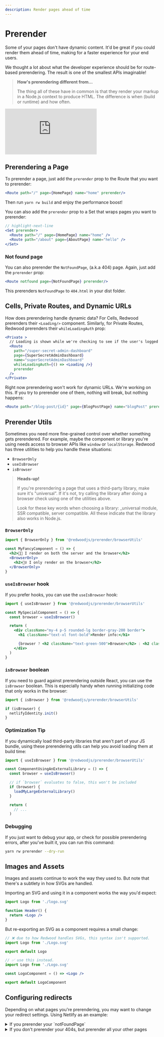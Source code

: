 ```yaml
---
description: Render pages ahead of time
---
```


# Prerender

Some of your pages don't have dynamic content.
It'd be great if you could render them ahead of time, making for a faster experience for your end users.

We thought a lot about what the developer experience should be for route-based prerendering.
The result is one of the smallest APIs imaginable!

> **How's prerendering different from...**
>
> The thing all of these have in common is that they render your markup in a Node.js context to produce HTML.
> The difference is when (build or runtime) and how often.

<div class="video-container">
  <iframe src="https://www.youtube.com/embed/iorKyMlASZc" frameborder="0" allow="accelerometer; autoplay; encrypted-media; gyroscope; picture-in-picture; modestbranding; showinfo=0" allowfullscreen></iframe>
</div>

## Prerendering a Page

To prerender a page, just add the `prerender` prop to the Route that you want to prerender:

```jsx title="web/src/Routes.js"
<Route path="/" page={HomePage} name="home" prerender/>
```

Then run `yarn rw build` and enjoy the performance boost!

You can also add the `prerender` prop to a Set that wraps pages you want to prerender:

```jsx title="web/src/Routes.js"
// highlight-next-line
<Set prerender>
  <Route path="/" page={HomePage} name="home" />
  <Route path="/about" page={AboutPage} name="hello" />
</Set>
```

### Not found page

You can also prerender the `NotFoundPage`, (a.k.a 404) page.
Again, just add the `prerender` prop:

```jsx title="web/src/Routes.js"
<Route notfound page={NotFoundPage} prerender/>
```

This prerenders `NotFoundPage` to `404.html` in your dist folder.

## Cells, Private Routes, and Dynamic URLs

How does prerendering handle dynamic data?
For Cells, Redwood prerenders their `<Loading/>` component.
Similarly, for Private Routes, Redwood prerenders their `whileLoadingAuth` prop:

```jsx {7} title="web/src/Routes.js"
<Private >
  // Loading is shown while we're checking to see if the user's logged in
  <Route
    path="/super-secret-admin-dashboard"
    page={SuperSecretAdminDashboard}
    name="superSecretAdminDashboard"
    whileLoadingAuth={() => <Loading />}
    prerender
  />
</Private>
```

Right now prerendering won't work for dynamic URLs.
We're working on this.
If you try to prerender one of them, nothing will break, but nothing happens:

```jsx title="web/src/Routes.js"
<Route path="/blog-post/{id}" page={BlogPostPage} name="blogPost" prerender />
```

## Prerender Utils

Sometimes you need more fine-grained control over whether something gets prerendered.
For example, maybe the component or library you're using needs access to browser APIs like `window` or `localStorage`.
Redwood has three utilities to help you handle these situations:

- `BrowserOnly`
- `useIsBrowser`
- `isBrowser`

> **Heads-up!**
>
> If you're prerendering a page that uses a third-party library, make sure it's "universal".
> If it's not, try calling the library after doing a browser check using one of the utilities above.
>
> Look for these key words when choosing a library: _universal module, SSR compatible, server compatible.
> All these indicate that the library also works in Node.js.

### `BrowserOnly`

```jsx
import { BrowserOnly } from '@redwoodjs/prerender/browserUtils'

const MyFancyComponent = () => {
  <h2>👋🏾 I render on both the server and the browser</h2>
  <BrowserOnly>
    <h2>🙋‍♀️ I only render on the browser</h2>
  </BrowserOnly>
}
```

### `useIsBrowser` hook

If you prefer hooks, you can use the `useIsBrowser` hook:

```jsx
import { useIsBrowser } from '@redwoodjs/prerender/browserUtils'

const MySpecialComponent = () => {
  const browser = useIsBrowser()

  return (
    <div className="my-4 p-5 rounded-lg border-gray-200 border">
      <h1 className="text-xl font-bold">Render info:</h1>

      {browser ? <h2 className="text-green-500">Browser</h2> : <h2 className="text-red-500">Prerendered</h2>}
    </div>
  )
}
```

### `isBrowser` boolean

If you need to guard against prerendering outside React, you can use the `isBrowser` boolean. This is especially handy when running initializing code that only works in the browser:

```jsx
import { isBrowser } from '@redwoodjs/prerender/browserUtils'

if (isBrowser) {
  netlifyIdentity.init()
}
```

### Optimization Tip

If you dynamically load third-party libraries that aren't part of your JS bundle, using these prerendering utils can help you avoid loading them at build time:

```jsx
import { useIsBrowser } from '@redwoodjs/prerender/browserUtils'

const ComponentUsingAnExternalLibrary = () => {
  const browser = useIsBrowser()

  // if `browser` evaluates to false, this won't be included
  if (browser) {
    loadMyLargeExternalLibrary()
  }

  return (
    // ...
  )
```

### Debugging

If you just want to debug your app, or check for possible prerendering errors, after you've built it, you can run this command:

```bash
yarn rw prerender --dry-run
```

## Images and Assets

Images and assets continue to work the way they used to.
But note that there's a subtlety in how SVGs are handled.

Importing an SVG and using it in a component works the way you'd expect:

```jsx {1,4} title="web/src/components/Header/Header.js"
import Logo from './logo.svg'

function Header() {
  return <Logo />
}
```

But re-exporting an SVG as a component requires a small change:

```jsx
// ❌ due to how Redwood handles SVGs, this syntax isn't supported.
import Logo from './Logo.svg'

export default Logo
```

```jsx
// ✅ use this instead.
import Logo from './Logo.svg'

const LogoComponent = () => <Logo />

export default LogoComponent
```

## Configuring redirects

Depending on what pages you're prerendering, you may want to change your redirect settings. Using Netlify as an example:

<details>
<summary>If you prerender your `notFoundPage`
</summary>

You can remove the default redirect to index in your `netlify.toml`. This means the browser will accurately receive 404 statuses when navigating to a route that doesn't exist:

```diff
[[redirects]]
- from = "/*"
- to = "/index.html"
- status = 200
```

</details>

<details>

<summary>If you don't prerender your 404s, but prerender all your other pages</summary>
You can add a 404 redirect if you want:

```diff
[[redirects]]
  from = "/*"
  to = "/index.html"
- status = 200
+ status = 404
```

</details>
